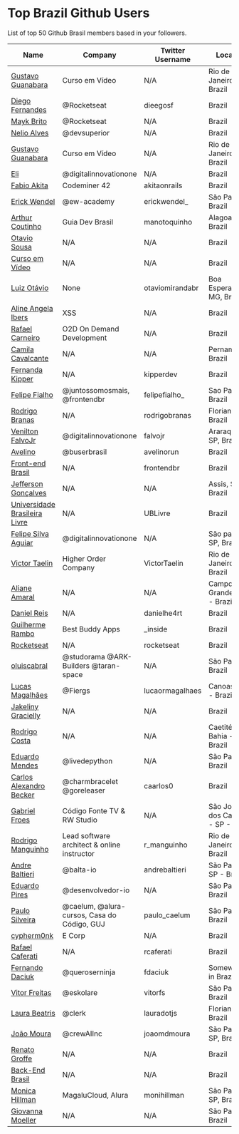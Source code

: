 # Top Brazil Github Users

List of top 50 Github Brasil members based in your followers.

<!-- START TOP USERS -->
| Name | Company | Twitter Username | Location | Repositories |
|------|---------|------------------|----------|--------------|
| [Gustavo Guanabara](https://github.com/gustavoguanabara) | Curso em Vídeo | N/A | Rio de Janeiro, Brazil | 8 |
| [Diego Fernandes](https://github.com/diego3g) | @Rocketseat  | dieegosf | Brazil | 75 |
| [Mayk Brito](https://github.com/maykbrito) | @Rocketseat  | N/A | Brazil | 146 |
| [Nelio Alves](https://github.com/acenelio) | @devsuperior  | N/A | Brazil | 288 |
| [Gustavo Guanabara](https://github.com/professorguanabara) | Curso em Vídeo | N/A | Rio de Janeiro, Brazil | 7 |
| [Eli](https://github.com/elidianaandrade) | @digitalinnovationone | N/A | Brazil | 7 |
| [Fabio Akita](https://github.com/akitaonrails) | Codeminer 42 | akitaonrails | Brazil | 130 |
| [Erick Wendel](https://github.com/ErickWendel) | @ew-academy  | erickwendel_ | São Paulo - Brazil | 327 |
| [Arthur Coutinho](https://github.com/arthurspk) | Guia Dev Brasil | manotoquinho | Alagoas, Brazil | 161 |
| [Otavio Sousa](https://github.com/otaviossousa) | N/A | N/A | Brazil | 45 |
| [Curso em Vídeo](https://github.com/cursoemvideo) | N/A | N/A | Brazil | 5 |
| [Luiz Otávio](https://github.com/luizomf) | None | otaviomirandabr | Boa Esperança, MG, Brazil | 121 |
| [Aline Angela Ibers](https://github.com/alineai18) | XSS | N/A | Brazil | 4 |
| [Rafael Carneiro](https://github.com/Rafaelmdcarneiro) | O2D On Demand Development | N/A | Brazil | 286 |
| [Camila Cavalcante](https://github.com/cami-la) | N/A | N/A | Pernambuco, Brazil | 163 |
| [Fernanda Kipper](https://github.com/Fernanda-Kipper) | N/A | kipperdev | Brazil | 82 |
| [Felipe Fialho](https://github.com/felipefialho) | @juntossomosmais, @frontendbr  | felipefialho_ | Sao Paulo - Brazil | 37 |
| [Rodrigo Branas](https://github.com/rodrigobranas) | N/A | rodrigobranas | Florianópolis, Brazil | 326 |
| [Venilton FalvoJr](https://github.com/falvojr) | @digitalinnovationone | falvojr | Araraquara-SP, Brazil | 66 |
| [Avelino](https://github.com/avelino) | @buserbrasil | avelinorun | Brazil | 225 |
| [Front-end Brasil](https://github.com/frontendbr) | N/A | frontendbr | Brazil | 3 |
| [Jefferson Gonçalves](https://github.com/jeffersongoncalves) | N/A | N/A | Assis, SP, Brazil | 23 |
| [Universidade Brasileira Livre](https://github.com/Universidade-Livre) | N/A | UBLivre | Brazil | 14 |
| [Felipe Silva Aguiar](https://github.com/felipeAguiarCode) | @digitalinnovationone | N/A | São paulo - SP, Brazil | 60 |
| [Victor Taelin](https://github.com/VictorTaelin) | Higher Order Company | VictorTaelin | Rio de Janeiro, Brazil | 243 |
| [Aliane Amaral](https://github.com/AlianeAmaral) | N/A | N/A | Campo Grande, MS - Brazil | 37 |
| [Daniel Reis](https://github.com/danielhe4rt) | N/A | danielhe4rt | Brazil | 215 |
| [Guilherme Rambo](https://github.com/insidegui) | Best Buddy Apps | _inside | Brazil | 217 |
| [Rocketseat](https://github.com/Rocketseat) | N/A | rocketseat | Brazil | 32 |
| [oluiscabral](https://github.com/oluiscabral) | @studorama @ARK-Builders @taran-space | N/A | São Paulo, Brazil | 39 |
| [Lucas Magalhães](https://github.com/lucasrmagalhaes) | @Fiergs | lucaormagalhaes | Canoas, RS - Brazil | 191 |
| [Jakeliny Gracielly](https://github.com/jakeliny) | N/A | N/A | Brazil | 13 |
| [Rodrigo Costa](https://github.com/Rodrigo-Cn) | N/A | N/A | Caetité - Bahia - Brazil | 36 |
| [Eduardo Mendes](https://github.com/dunossauro) | @livedepython | N/A | São Paulo, Brazil | 189 |
| [Carlos Alexandro Becker](https://github.com/caarlos0) | @charmbracelet @goreleaser | caarlos0 | Brazil | 118 |
| [Gabriel Froes](https://github.com/gabrielfroes) | Código Fonte TV & RW Studio | N/A | São José dos Campos - SP - Brazil | 38 |
| [Rodrigo Manguinho](https://github.com/rmanguinho) | Lead software architect & online instructor | r_manguinho | Rio de Janeiro, Brazil | 12 |
| [Andre Baltieri](https://github.com/andrebaltieri) | @balta-io | andrebaltieri | São Paulo, SP - Brazil | 421 |
| [Eduardo Pires](https://github.com/EduardoPires) | @desenvolvedor-io  | N/A | São Paulo - Brazil | 85 |
| [Paulo Silveira](https://github.com/peas) | @caelum, @alura-cursos, Casa do Código, GUJ  | paulo_caelum | São Paulo, Brazil | 16 |
| [cypherm0nk](https://github.com/cypherm0nk) | E Corp | N/A | Brazil | 11 |
| [Rafael Caferati](https://github.com/rcaferati) | N/A | rcaferati | Brazil | 6 |
| [Fernando Daciuk](https://github.com/fdaciuk) | @queroserninja | fdaciuk | Somewhere in Brazil | 201 |
| [Vitor Freitas](https://github.com/vitorfs) | @eskolare | vitorfs | São Paulo, Brazil | 46 |
| [Laura Beatris](https://github.com/LauraBeatris) | @clerk | lauradotjs | Florianópolis, Brazil | 119 |
| [João Moura](https://github.com/joaomdmoura) | @crewAIInc | joaomdmoura | São Paulo, SP, Brazil | 73 |
| [Renato Groffe](https://github.com/renatogroffe) | N/A | N/A | Brazil | 1715 |
| [Back-End Brasil](https://github.com/backend-br) | N/A | N/A | Brazil | 9 |
| [Monica Hillman](https://github.com/MonicaHillman) | MagaluCloud, Alura  | monihillman | São Paulo - SP, Brazil | 77 |
| [Giovanna Moeller](https://github.com/giovannamoeller) | N/A | N/A | São Paulo, Brazil | 22 |
<!-- END TOP USERS -->
